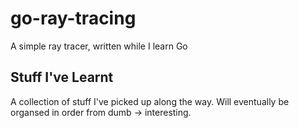 # go-ray-tracing
A simple ray tracer, written while I learn Go

## Stuff I've Learnt

A collection of stuff I've picked up along the way. Will eventually be organsed in order from dumb -> interesting.